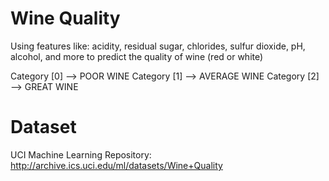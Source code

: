 # Wine Quality

Using features like: acidity, residual sugar, chlorides, sulfur dioxide, pH, alcohol, and more to predict the quality of wine 
(red or white)

Category [0]  --> POOR WINE
Category [1]  --> AVERAGE WINE
Category [2]  --> GREAT WINE


# Dataset

UCI Machine Learning Repository: http://archive.ics.uci.edu/ml/datasets/Wine+Quality



